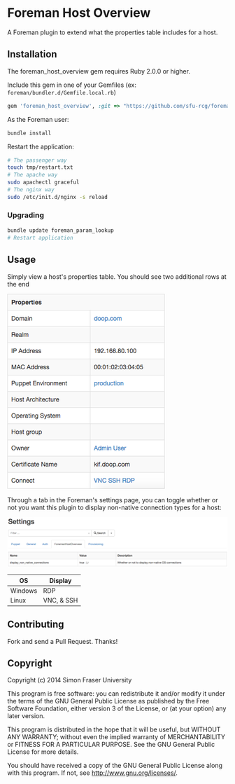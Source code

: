 # Foreman Host Overview

A Foreman plugin to extend what the properties table includes for a host.

## Installation

The foreman_host_overview gem requires Ruby 2.0.0 or higher. 

Include this gem in one of your Gemfiles (ex: `foreman/bundler.d/Gemfile.local.rb`)

```ruby
gem 'foreman_host_overview', :git => "https://github.com/sfu-rcg/foreman_host_overview.git"
```

As the Foreman user:

```bash
bundle install
```

Restart the application:

```bash
# The passenger way
touch tmp/restart.txt
# The apache way
sudo apachectl graceful
# The nginx way
sudo /etc/init.d/nginx -s reload
```

### Upgrading

```bash
bundle update foreman_param_lookup
# Restart application
```

## Usage

Simply view a host's properties table. You should see two additional rows at the end

![Properties](/screenshots/properties.png?raw=true)

Through a tab in the Foreman's settings page, you can toggle whether or not you want this plugin to display non-native connection types for a host:

![Settings](/screenshots/settings.png?raw=true)

|   OS    | Display    |
| ------- |----------- |
| Windows | RDP        |
| Linux   | VNC, & SSH |


## Contributing

Fork and send a Pull Request. Thanks!

## Copyright

Copyright (c) 2014 Simon Fraser University

This program is free software: you can redistribute it and/or modify
it under the terms of the GNU General Public License as published by
the Free Software Foundation, either version 3 of the License, or
(at your option) any later version.

This program is distributed in the hope that it will be useful,
but WITHOUT ANY WARRANTY; without even the implied warranty of
MERCHANTABILITY or FITNESS FOR A PARTICULAR PURPOSE.  See the
GNU General Public License for more details.

You should have received a copy of the GNU General Public License
along with this program.  If not, see <http://www.gnu.org/licenses/>.
